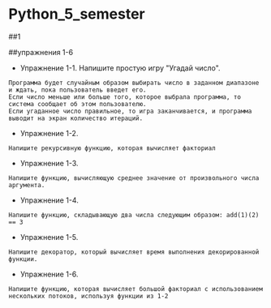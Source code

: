 # Python_5_semester

##1

##упражнения 1-6 

* Упражнение 1-1. Напишите простую игру "Угадай число".
```
Программа будет случайным образом выбирать число в заданном диапазоне и ждать, пока пользователь введет его.
Если число меньше или больше того, которое выбрала программа, то система сообщает об этом пользователю.
Если угаданное число правильное, то игра заканчивается, и программа выводит на экран количество итераций.
```

* Упражнение 1-2. 
```
Напишите рекурсивную функцию, которая вычисляет факториал
```
* Упражнение 1-3. 
```
Напишите функцию, вычисляющую среднее значение от произвольного числа аргумента. 
```
* Упражнение 1-4. 
```
Напишите функцию, складывающую два числа следующим образом: add(1)(2) == 3
```

* Упражнение 1-5. 
```
Напишите декоратор, который вычисляет время выполнения декорированной функции.
```

* Упражнение 1-6. 
```
Напишите функцию, которая вычисляет большой факториал с использованием нескольких потоков, используя функции из 1-2
```
